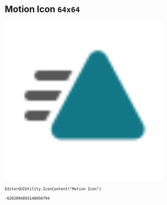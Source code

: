 # Motion Icon `64x64`
<img src="/img/Motion%20Icon.png" width=512 height=512>

``` CSharp
EditorGUIUtility.IconContent("Motion Icon")
```
```
-6202094893148056794
```
